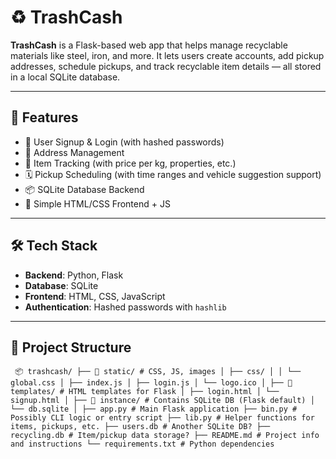 # ♻️ TrashCash

**TrashCash** is a Flask-based web app that helps manage recyclable materials like steel, iron, and more. It lets users create accounts, add pickup addresses, schedule pickups, and track recyclable item details — all stored in a local SQLite database.

---

## 🚀 Features

- 🧍 User Signup & Login (with hashed passwords)
- 📍 Address Management
- 🧾 Item Tracking (with price per kg, properties, etc.)
- 🗓️ Pickup Scheduling (with time ranges and vehicle suggestion support)
- 📦 SQLite Database Backend
- 🎨 Simple HTML/CSS Frontend + JS

---

## 🛠️ Tech Stack

- **Backend**: Python, Flask
- **Database**: SQLite
- **Frontend**: HTML, CSS, JavaScript
- **Authentication**: Hashed passwords with `hashlib`

---

## 📁 Project Structure

<pre><code> 📦 trashcash/ ├── 📁 static/ # CSS, JS, images │ ├── css/ │ │ └── global.css │ ├── index.js │ ├── login.js │ └── logo.ico │ ├── 📁 templates/ # HTML templates for Flask │ ├── login.html │ └── signup.html │ ├── 📁 instance/ # Contains SQLite DB (Flask default) │ └── db.sqlite │ ├── app.py # Main Flask application ├── bin.py # Possibly CLI logic or entry script ├── lib.py # Helper functions for items, pickups, etc. ├── users.db # Another SQLite DB? ├── recycling.db # Item/pickup data storage? ├── README.md # Project info and instructions └── requirements.txt # Python dependencies</code></pre>